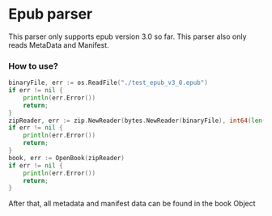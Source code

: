 # Epub parser

This parser only supports epub version 3.0 so far.
This parser also only reads MetaData and Manifest.

### How to use?
```go
binaryFile, err := os.ReadFile("./test_epub_v3_0.epub")
if err != nil {
    println(err.Error())
	return;
}
zipReader, err := zip.NewReader(bytes.NewReader(binaryFile), int64(len(binaryFile)))
if err != nil {
    println(err.Error())
	return;
}
book, err := OpenBook(zipReader)
if err != nil {
    println(err.Error())
	return;
}
```
After that, all metadata and manifest data can be found in the book Object